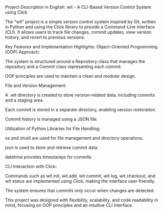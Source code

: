 Project Description in English:
wit - A CLI-Based Version Control System using Click

The "wit" project is a simple version control system inspired by Git, written in Python and using the Click library to provide a Command-Line Interface (CLI). It allows users to track file changes, commit updates, view version history, and revert to previous versions.

Key Features and Implementation Highlights:
Object-Oriented Programming (OOP) Approach:

The system is structured around a Repository class that manages the repository and a Commit class representing each commit.

OOP principles are used to maintain a clean and modular design.

File and Version Management:

A .wit directory is created to store version-related data, including commits and a staging area.

Each commit is stored in a separate directory, enabling version restoration.

Commit history is managed using a JSON file.

Utilization of Python Libraries for File Handling:

os and shutil are used for file management and directory operations.

json is used to store and retrieve commit data.

datetime provides timestamps for commits.

CLI Interaction with Click:

Commands such as wit init, wit add, wit commit, wit log, wit checkout, and wit status are implemented using Click, making the interface user-friendly.

The system ensures that commits only occur when changes are detected.

This project was designed with flexibility, scalability, and code readability in mind, focusing on OOP principles and an intuitive CLI interface.








